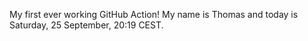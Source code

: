 My first ever working GitHub Action!
My name is Thomas and today is Saturday, 25 September, 20:19 CEST. 
